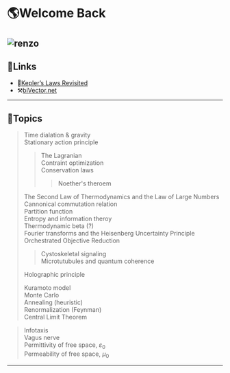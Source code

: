 # 🌎Welcome Back
![renzo](https://user-images.githubusercontent.com/111261353/215251943-edab77e9-a113-401a-9266-cb7be792c7a1.png)
--- 

## 🔗Links
- 📑[Kepler’s Laws Revisited](https://quantumredpill.wordpress.com/2013/01/19/keplers-laws-revisited/)   
- ⚒️[biVector.net](https://bivector.net/tools.html)

---
## 📔Topics
> Time dialation & gravity  
> Stationary action principle
>> The Lagranian  
>> Contraint optimization  
>> Conservation laws   
>>>   Noether's theroem  
>>   
> The Second Law of Thermodynamics and the Law of Large Numbers  
> Cannonical commutation relation    
> Partition function  
> Entropy and information theroy  
> Thermodynamic beta (?)  
> Fourier transforms and the Heisenberg Uncertainty Principle  
> Orchestrated Objective Reduction  
>> Cystoskeletal signaling  
>> Microtutubules and quantum coherence    
>> 
> Holographic principle    
> 
> Kuramoto model  
> Monte Carlo  
> Annealing (heuristic)  
> Renormalization (Feynman)   
> Central Limit Theorem   


> Infotaxis  
> Vagus nerve  
> Permittivity of free space, $\varepsilon_0$  
> Permeability of free space, $\mu_0$

---
<!---
sofiascriber/sofiascriber is a ✨ super special ✨ repository because its `README.md` (this file) appears on your GitHub profile.
You can click the Preview link to take a look at your changes.
--->
